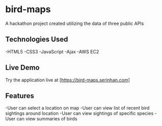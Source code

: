 # bird-maps
A hackathon project created utilizing the data of three public APIs

## Technologies Used
-HTML5
-CSS3
-JavaScript
-Ajax
-AWS EC2

## Live Demo
Try the application live at [https://bird-maps.serinhan.com]

## Features
-User can select a location on map
-User can view list of recent bird sightings around location
-User can view sightings of specific species
-User can view summaries of birds 
